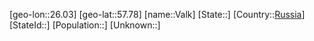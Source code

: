 ﻿---
location: [57.78,26.03]
type: City
tags:
- geo/City


SpocWebEntityId: 35179
isDeleted: false
confidential: public

---
[geo-lon::26.03]
[geo-lat::57.78]
[name::Valk]
[State::]
[Country::[Russia](geo/Continent/Europe/Russia.md)]
[StateId::]
[Population::]
[Unknown::]

